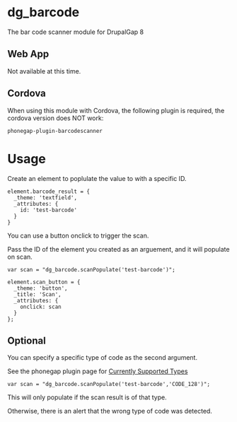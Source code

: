 # dg_barcode
The bar code scanner module for DrupalGap 8

## Web App

Not available at this time.

## Cordova

When using this module with Cordova, the following plugin is required, the cordova version does NOT work:

```
phonegap-plugin-barcodescanner
```

# Usage

Create an element to poplulate the value to with a specific ID.

```
element.barcode_result = {
  _theme: 'textfield',
  _attributes: {
    id: 'test-barcode'
  }
}
```
You can use a button onclick to trigger the scan.

Pass the ID of the element you created as an arguement, and it will populate on scan.
```
var scan = "dg_barcode.scanPopulate('test-barcode')";

element.scan_button = {
  _theme: 'button',
  _title: 'Scan',
  _attributes: {
    onclick: scan
  }
};
```
## Optional
You can specify a specific type of code as the second argument.

See the phonegap plugin page for [Currently Supported Types](https://github.com/phonegap/phonegap-plugin-barcodescanner#using-the-plugin)
```
var scan = "dg_barcode.scanPopulate('test-barcode','CODE_128')";
```
This will only populate if the scan result is of that type.

Otherwise, there is an alert that the wrong type of code was detected.
